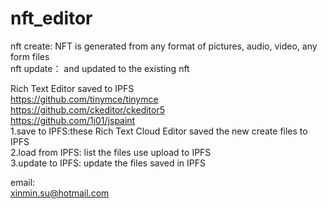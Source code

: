 # nft_editor

nft create: NFT is generated from any format of pictures, audio, video, any form files  
nft update： and updated to the existing nft  

Rich Text Editor saved to IPFS    
https://github.com/tinymce/tinymce  
https://github.com/ckeditor/ckeditor5  
https://github.com/1j01/jspaint  
1.save to IPFS:these Rich Text Cloud Editor saved the new create files to  IPFS  
2.load from IPFS: list the files use upload to IPFS  
3.update to IPFS: update the files saved in IPFS 

email:  
xinmin.su@hotmail.com   
